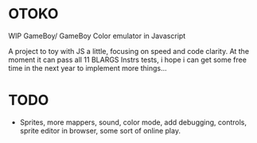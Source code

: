 # OTOKO
WIP GameBoy/ GameBoy Color emulator in Javascript

A project to toy with JS a little, focusing on speed and code clarity.
At the moment it can pass all 11 BLARGS Instrs tests, i hope i can get some free time in the next year to implement more things...

# TODO
- Sprites, more mappers, sound, color mode, add debugging, controls, sprite editor in browser, some sort of online play.
